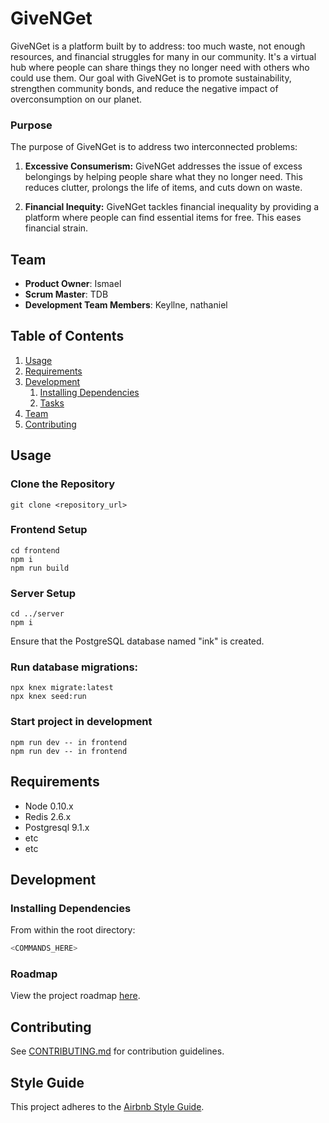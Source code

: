 # GiveNGet

GiveNGet is a platform built by to address: too much waste, not enough resources, and financial struggles for many in our community. It's a virtual hub where people can share things they no longer need with others who could use them. Our goal with GiveNGet is to promote sustainability, strengthen community bonds, and reduce the negative impact of overconsumption on our planet.

### Purpose
The purpose of GiveNGet is to address two interconnected problems:

1. **Excessive Consumerism:** GiveNGet addresses the issue of excess belongings by helping people share what they no longer need. This reduces clutter, prolongs the life of items, and cuts down on waste.

2. **Financial Inequity:** GiveNGet tackles financial inequality by providing a platform where people can find essential items for free. This eases financial strain.

## Team

  - __Product Owner__: Ismael
  - __Scrum Master__: TDB
  - __Development Team Members__: Keyllne, nathaniel

## Table of Contents

1. [Usage](#Usage)
1. [Requirements](#requirements)
1. [Development](#development)
    1. [Installing Dependencies](#installing-dependencies)
    1. [Tasks](#tasks)
1. [Team](#team)
1. [Contributing](#contributing)

## Usage

### Clone the Repository

```
git clone <repository_url>
```

### Frontend Setup
```
cd frontend
npm i
npm run build
```

### Server Setup
```
cd ../server
npm i
```
Ensure that the PostgreSQL database named "ink" is created.

### Run database migrations:
```
npx knex migrate:latest
npx knex seed:run
```

### Start project in development
```
npm run dev -- in frontend
npm run dev -- in frontend
```



## Requirements

- Node 0.10.x
- Redis 2.6.x
- Postgresql 9.1.x
- etc
- etc

## Development

### Installing Dependencies

From within the root directory:

```sh
<COMMANDS_HERE>
```

### Roadmap

View the project roadmap [here](LINK_TO_PROJECTS_TAB).


## Contributing

See [CONTRIBUTING.md](CONTRIBUTING.md) for contribution guidelines.


## Style Guide

This project adheres to the [Airbnb Style Guide](https://github.com/airbnb/javascript).